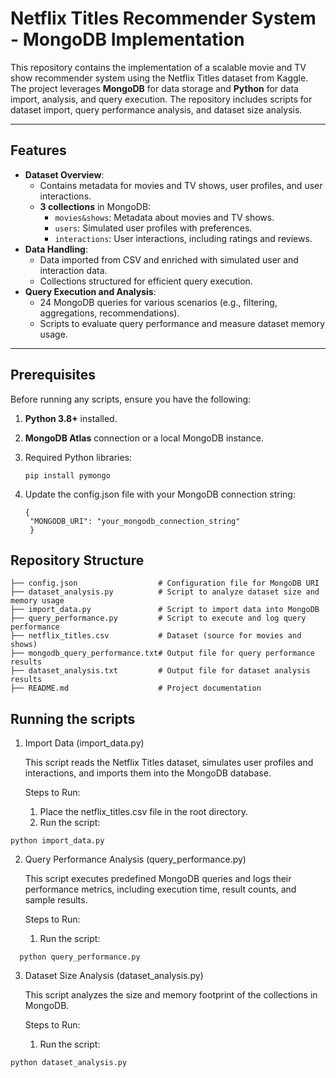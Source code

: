 <h1 id="netflix-titles-recommender-system---mongodb-implementation">Netflix Titles Recommender System - MongoDB Implementation</h1>
<p>This repository contains the implementation of a scalable movie and TV show recommender system using the Netflix Titles dataset from Kaggle. The project leverages <strong>MongoDB</strong> for data storage and <strong>Python</strong> for data import, analysis, and query execution. The repository includes scripts for dataset import, query performance analysis, and dataset size analysis.</p>
<hr>
<h2 id="features">Features</h2>
<ul>
<li><strong>Dataset Overview</strong>:<ul>
<li>Contains metadata for movies and TV shows, user profiles, and user interactions.</li>
<li><strong>3 collections</strong> in MongoDB:<ul>
<li><code>movies&amp;shows</code>: Metadata about movies and TV shows.</li>
<li><code>users</code>: Simulated user profiles with preferences.</li>
<li><code>interactions</code>: User interactions, including ratings and reviews.</li>
</ul>
</li>
</ul>
</li>
<li><strong>Data Handling</strong>:<ul>
<li>Data imported from CSV and enriched with simulated user and interaction data.</li>
<li>Collections structured for efficient query execution.</li>
</ul>
</li>
<li><strong>Query Execution and Analysis</strong>:<ul>
<li>24 MongoDB queries for various scenarios (e.g., filtering, aggregations, recommendations).</li>
<li>Scripts to evaluate query performance and measure dataset memory usage.</li>
</ul>
</li>
</ul>
<hr>
<h2 id="prerequisites">Prerequisites</h2>
<p>Before running any scripts, ensure you have the following:</p>
<ol>
<li><p><strong>Python 3.8+</strong> installed.</p>
</li>
<li><p><strong>MongoDB Atlas</strong> connection or a local MongoDB instance.</p>
</li>
<li><p>Required Python libraries:</p>
<pre><code class="language-bash">pip install pymongo
</code></pre>
</li>
<li><p>   Update the config.json file with your MongoDB connection string:</p>
<pre><code class="language-bash">{
 &quot;MONGODB_URI&quot;: &quot;your_mongodb_connection_string&quot;
 }
</code></pre>
</li>
</ol>
<h2 id="repository-structure">Repository Structure</h2>
<pre><code class="language-bash">├── config.json                  # Configuration file for MongoDB URI
├── dataset_analysis.py          # Script to analyze dataset size and memory usage
├── import_data.py               # Script to import data into MongoDB
├── query_performance.py         # Script to execute and log query performance
├── netflix_titles.csv           # Dataset (source for movies and shows)
├── mongodb_query_performance.txt# Output file for query performance results
├── dataset_analysis.txt         # Output file for dataset analysis results
├── README.md                    # Project documentation
</code></pre>
<h2 id="running-the-scripts">Running the scripts</h2>
<ol>
<li><p>Import Data (import_data.py)</p>
<p>This script reads the Netflix Titles dataset, simulates user profiles and interactions, and imports them into the MongoDB database.</p>
<p>Steps to Run:</p>
<ol>
<li>   Place the netflix_titles.csv file in the root directory.</li>
<li>   Run the script:</li>
</ol>
</li>
</ol>
<pre><code class="language-bash">python import_data.py
</code></pre>
<ol start="2">
<li><p>Query Performance Analysis (query_performance.py)</p>
<p>This script executes predefined MongoDB queries and logs their performance metrics, including execution time, result counts, and sample results.</p>
<p>Steps to Run:</p>
<ol>
<li>   Run the script:</li>
</ol>
</li>
</ol>
<pre><code class="language-bash">  python query_performance.py
</code></pre>
<ol start="3">
<li><p>Dataset Size Analysis (dataset_analysis.py)</p>
<p>This script analyzes the size and memory footprint of the collections in MongoDB.</p>
<p>Steps to Run:</p>
<ol>
<li>   Run the script:</li>
</ol>
</li>
</ol>
<pre><code class="language-bash">python dataset_analysis.py
</code></pre>


